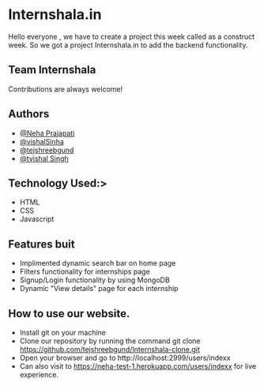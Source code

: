 
# Internshala.in

Hello everyone , we have to create a project this week called as a construct week. So we got a project Internshala.in to add the backend functionality. 
## Team Internshala

Contributions are always welcome!


  
## Authors

- [@Neha Prajapati](https://github.com/Neha-081)
- [@vishalSinha](https://github.com/Vishal062)
- [@tejshreebgund](https://github.com/tejshreebgund)
- [@tvishal Singh](https://github.com/shepaC)


  
## Technology Used:>

- HTML
- CSS
- Javascript

## Features buit
- Implimented dynamic search bar on home page
- Filters functionality for internships page
- Signup/Login functionality by using MongoDB
- Dynamic "View details" page for each internship

## How to use our website.
- Install git on your machine
- Clone our repository by running the command git clone https://github.com/tejshreebgund/Internshala-clone.git
- Open your browser and go to http://localhost:2999/users/indexx
- Can also visit to https://neha-test-1.herokuapp.com/users/indexx for live experience.

  
